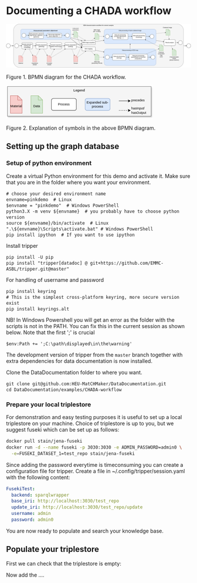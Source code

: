 # Documenting a CHADA workflow


![CHADA workflow](figs/SEM-CHADA-bpmn_diagram.png)

Figure 1. BPMN diagram for the CHADA workflow.


![CHADA workflow](figs/SEM-CHADA-bpmn_legend.png)

Figure 2. Explanation of symbols in the above BPMN diagram.


## Setting up the graph database

### Setup of python environment

Create a virtual Python environment for this demo and activate it.
Make sure that you are in the folder where you want your environment.

    # choose your desired environment name
    envname=pinkdemo  # Linux
    $envname = "pinkdemo"  # Windows PowerShell
    python3.X -m venv ${envname}  # you probably have to choose python version
    source ${envname}/bin/activate  # Linux
    ".\${envname}\Scripts\activate.bat" # Windows PowerShell
    pip install ipython  # If you want to use ipython

Install tripper

    pip install -U pip
    pip install "tripper[datadoc] @ git+https://github.com/EMMC-ASBL/tripper.git@master"

For handling of username and password

    pip install keyring
    # This is the simplest cross-platform keyring, more secure version exist
    pip install keyrings.alt

NB! In Windows Powershell you will get an error as the folder with the
scripts is not in the PATH.  You can fix this in the current session
as shown below.  Note that the first ';' is crucial

    $env:Path += ';C:\path\displayed\in\the\warning'

The development version of tripper from the `master` branch together
with extra dependencies for data documentation is now installed.

Clone the DataDocumentation folder to where you want.

    git clone git@github.com:HEU-MatCHMaker/DataDocumentation.git
    cd DataDocumentation/examples/CHADA-workflow


### Prepare your local triplestore

For demonstration and easy testing purposes it is useful to set up a
local triplestore on your machine.  Choice of triplestore is up to
you, but we suggest fuseki which can be set up as follows:

```bash
docker pull stain/jena-fuseki
docker run -d --name fuseki -p 3030:3030 -e ADMIN_PASSWORD=admin0 \
  -e=FUSEKI_DATASET_1=test_repo stain/jena-fuseki
```

Since adding the password everytime is timeconsuming you can create a
configuration file for tripper.
Create a file in ~/.config/tripper/session.yaml with the following content:

```yaml
FusekiTest:
  backend: sparqlwrapper
  base_iri: http://localhost:3030/test_repo
  update_iri: http://localhost:3030/test_repo/update
  username: admin
  password: admin0
```

You are now ready to populate and search your knowledge base.

## Populate your triplestore

First we can check that the triplestore is empty:

Now add the ....
